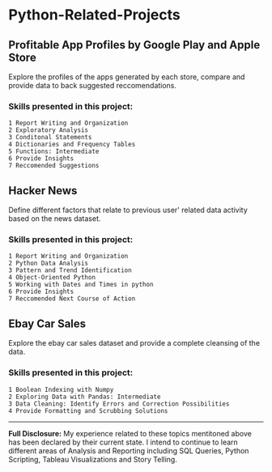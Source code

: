 # Python-Related-Projects

## Profitable App Profiles by Google Play and Apple Store
Explore the profiles of the apps generated by each store, compare and provide data to back suggested reccomendations.

### Skills presented in this project: 
```
1 Report Writing and Organization
2 Exploratory Analysis
3 Conditonal Statements
4 Dictionaries and Frequency Tables
5 Functions: Intermediate
6 Provide Insights
7 Reccomended Suggestions
``` 

## Hacker News 
Define different factors that relate to previous user' related data activity based on the news dataset.

### Skills presented in this project:
```
1 Report Writing and Organization
2 Python Data Analysis
3 Pattern and Trend Identification
4 Object-Oriented Python
5 Working with Dates and Times in python
6 Provide Insights
7 Reccomended Next Course of Action
```

## Ebay Car Sales
Explore the ebay car sales dataset and provide a complete cleansing of the data.

### Skills presented in this project: 
```
1 Boolean Indexing with Numpy
2 Exploring Data with Pandas: Intermediate
3 Data Cleaning: Identify Errors and Correction Possibilities
4 Provide Formatting and Scrubbing Solutions 
```

---

**Full Disclosure:** My experience related to these topics mentitoned above has been declared by their current state. I intend to continue to learn different areas of Analysis and Reporting including SQL Queries, Python Scripting, Tableau Visualizations and Story Telling.

